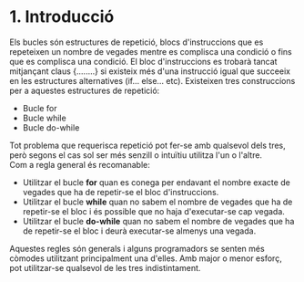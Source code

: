 # 1. Introducció

Els bucles són estructures de repetició, blocs d'instruccions que es repeteixen un nombre de vegades mentre es complisca una condició o fins que es complisca una condició. El bloc d'instruccions es trobarà tancat mitjançant claus {........} si existeix més d'una instrucció igual que succeeix en les estructures alternatives (if… else… etc). Existeixen tres construccions per a aquestes estructures de repetició:

- Bucle for
- Bucle while
- Bucle do-while

Tot problema que requerisca repetició pot fer-se amb qualsevol dels tres, però segons el cas sol ser més senzill o intuïtiu utilitza l'un o l'altre.  
Com a regla general és recomanable:

- Utilitzar el bucle **for** quan es conega per endavant el nombre exacte de vegades que ha de repetir-se el bloc d'instruccions.
- Utilitzar el bucle **while** quan no sabem el nombre de vegades que ha de repetir-se el bloc i és possible que no haja d'executar-se cap vegada.
- Utilitzar el bucle **do-while** quan no sabem el nombre de vegades que ha de repetir-se el bloc i deurà executar-se almenys una vegada.

Aquestes regles són generals i alguns programadors se senten més còmodes utilitzant principalment una d'elles. Amb major o menor esforç, pot utilitzar-se qualsevol de les tres indistintament.